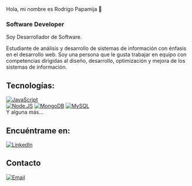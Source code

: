 Hola, mi nombre es Rodrigo Papamija 👋
### Software Developer



Soy Desarrollador de Software.

Estudiante de análisis y desarrollo de sistemas de información con énfasis en el desarrollo web. Soy una persona que le gusta trabajar en equipo con competencias dirigidas al diseño, desarrollo, optimización y mejora de los sistemas de información.


## Tecnologías:
[![JavaScript](https://img.shields.io/badge/JavaScript-F7DF1E?style=for-the-badge&logo=javascript&logoColor=white&labelColor=101010)]()
</br>
[![Node.JS](https://img.shields.io/badge/Node.JS-339933?style=for-the-badge&logo=node.js&logoColor=white&labelColor=101010)]()
[![MongoDB](https://img.shields.io/badge/MongoDB-47A248?style=for-the-badge&logo=mongodb&logoColor=white&labelColor=101010)]()
[![MySQL](https://img.shields.io/badge/MySQL-4479A1?style=for-the-badge&logo=mysql&logoColor=white&labelColor=101010)]()
</br>
Y alguna más...

## Encuéntrame en:

[![LinkedIn](https://img.shields.io/badge/LinkedIn-Brais_Moure-0077B5?style=for-the-badge&logo=linkedin&logoColor=white&labelColor=101010)](https://www.linkedin.com/in/rodrigo-andrés-7633001b0/)

## Contacto

[![Email](https://img.shields.io/badge/rodri150306@gmail.com-email_personal_-D14836?style=for-the-badge&logo=gmail&logoColor=white&labelColor=101010)](https://mail.google.com/mail/u/0/#inbox)


